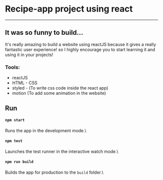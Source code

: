 # Recipe-app project using react

---

## It was so funny to build...

It's really amazing to build a website using reactJS because it gives a really fantastic user experience! so I highly encourage you to start learning it and using it in your projects!

### Tools:

- reactJS
- HTML - CSS
- styled - (To write css code inside the react app)
- motion (To add some animation in the website)

## Run

#### `npm start`

Runs the app in the development mode.\

#### `npm test`

Launches the test runner in the interactive watch mode.\

#### `npm run build`

Builds the app for production to the `build` folder.\
